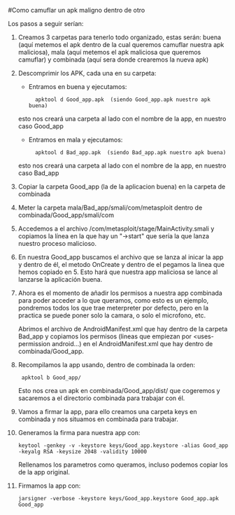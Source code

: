 #Como camuflar un apk maligno dentro de otro

Los pasos a seguir serían:

1. Creamos 3 carpetas para tenerlo todo organizado, estas serán: buena (aquí metemos el apk dentro de la cual queremos camuflar nuestra apk maliciosa), mala (aquí metemos el apk maliciosa que queremos camuflar) y combinada (aquí sera donde crearemos la nueva apk)

2. Descomprimir los APK, cada una en su carpeta:
	- Entramos en buena y ejecutamos:

			apktool d Good_app.apk  (siendo Good_app.apk nuestro apk buena)

	esto nos creará una carpeta al lado con el nombre de la app, en nuestro caso Good_app

	- Entramos en mala y ejecutamos:

			apktool d Bad_app.apk  (siendo Bad_app.apk nuestro apk buena)

	esto nos creará una carpeta al lado con el nombre de la app, en nuestro caso Bad_app

3. Copiar la carpeta Good_app (la de la aplicacion buena) en la carpeta de combinada

4. Meter la carpeta mala/Bad_app/smali/com/metasploit dentro de combinada/Good_app/smali/com

5. Accedemos a el archivo /com/metasploit/stage/MainActivity.smali y copiamos la línea en la que hay un "->start" que sería la que lanza nuestro proceso malicioso.

6. En nuestra Good_app buscamos el archivo que se lanza al inicar la app y dentro de él, el metodo OnCreate y dentro de el pegamos la linea que hemos copiado en 5. Esto hará que nuestra app maliciosa se lance al lanzarse la aplicación buena.

7. Ahora es el momento de añadir los permisos a nuestra app combinada para poder acceder a lo que queramos, como esto es un ejemplo, pondremos todos los que trae meterpreter por defecto, pero en la practica se puede poner solo la camara, o solo el microfono, etc.

	Abrimos el archivo de AndroidManifest.xml que hay dentro de la carpeta Bad_app y copiamos los permisos (lineas que empiezan por <uses-permission android...) en el AndroidManifest.xml que hay dentro de combinada/Good_app.

8. Recompilamos la app usando, dentro de combinada la orden:

		apktool b Good_app/

	Esto nos crea un apk en combinada/Good_app/dist/ que cogeremos y sacaremos a el directorio combinada para trabajar con él.

9. Vamos a firmar la app, para ello creamos una carpeta keys en combinada y nos situamos en combinada para trabajar.

10. Generamos la firma para nuestra app con:

  		keytool -genkey -v -keystore keys/Good_app.keystore -alias Good_app -keyalg RSA -keysize 2048 -validity 10000

	Rellenamos los parametros como queramos, incluso podemos copiar los de la app original.

11. Firmamos la app con:

  		jarsigner -verbose -keystore keys/Good_app.keystore Good_app.apk Good_app
